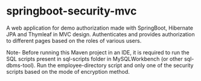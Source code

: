 # springboot-security-mvc
A web application for demo authorization made with SpringBoot, Hibernate JPA and Thymleaf in MVC design. Authenticates and provides authorization to different pages based on the roles of various users. 

Note- Before running this Maven project in an IDE, it is required to run the SQL scripts present in sql-scripts folder in MySQLWorkbench (or other sql-dbms-tool).
Run the employee-directory script and only one of the security scripts based on the mode of encryption method.
